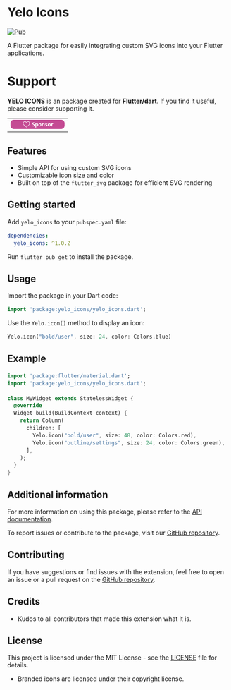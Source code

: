 # Yelo Icons
[![Pub](https://img.shields.io/pub/v/yelo_icons.svg)](https://pub.dartlang.org/packages/yelo_icons)
<!-- [![Coverage Status](https://coveralls.io/repos/github/Yelodevs/yelo_icons/badge.svg?branch=main)](https://coveralls.io/github/Yelodevs/yelo_icons?branch=main) -->

A Flutter package for easily integrating custom SVG icons into your Flutter applications.

# Support

**YELO ICONS** is an package created for **Flutter/dart**. If you find it useful, please consider supporting it.

<table align="center" width="60%" border="0">
  <tr>
    <td>
      <a title="GitHub Sponsors" href="https://github.com/sponsors/linxford"><img src="https://raw.githubusercontent.com/alefragnani/oss-resources/master/images/button-become-a-sponsor-rounded-small.png"/></a>
    </td>
  </tr>
</table>

## Features

- Simple API for using custom SVG icons
- Customizable icon size and color
- Built on top of the `flutter_svg` package for efficient SVG rendering

## Getting started

Add `yelo_icons` to your `pubspec.yaml` file:

```yaml
dependencies:
  yelo_icons: ^1.0.2
```

Run `flutter pub get` to install the package.

## Usage

Import the package in your Dart code:

```dart
import 'package:yelo_icons/yelo_icons.dart';
```

Use the `Yelo.icon()` method to display an icon:

```dart
Yelo.icon("bold/user", size: 24, color: Colors.blue)
```

## Example

```dart
import 'package:flutter/material.dart';
import 'package:yelo_icons/yelo_icons.dart';

class MyWidget extends StatelessWidget {
  @override
  Widget build(BuildContext context) {
    return Column(
      children: [
        Yelo.icon("bold/user", size: 48, color: Colors.red),
        Yelo.icon("outline/settings", size: 24, color: Colors.green),
      ],
    );
  }
}
```

## Additional information

For more information on using this package, please refer to the [API documentation](https://github.com/Yelodevs/yelo_icons/blob/main/YELO-API-DOC.md).

To report issues or contribute to the package, visit our [GitHub repository](https://github.com/Yelodevs/yelo_icons).

## Contributing
If you have suggestions or find issues with the extension, feel free to open an issue or a pull request on the [GitHub repository](https://github.com/Yelodevs/yelo_icons).

## Credits
- Kudos to all contributors that made this extension what it is.

## License
This project is licensed under the MIT License - see the [LICENSE](LICENSE) file for details.
- Branded icons are licensed under their copyright license.
